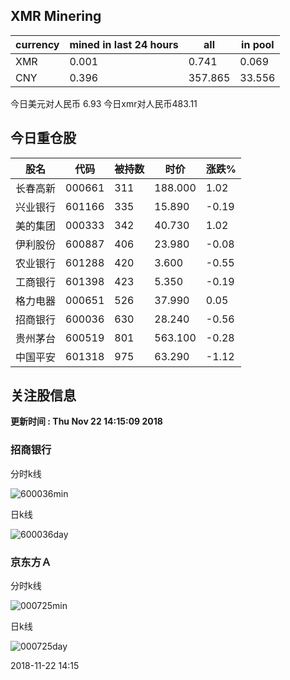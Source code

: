 ## XMR Minering

|currency|mined in last 24 hours|all|in pool|
|---|---|---|---|
|XMR|0.001|0.741|0.069|
|CNY|0.396|357.865|33.556|

今日美元对人民币 6.93	今日xmr对人民币483.11


## 今日重仓股 

|股名|代码|被持数|时价|涨跌%|
|---|---|---|---|---|
|长春高新|000661|311|188.000|1.02|
|兴业银行|601166|335|15.890|-0.19|
|美的集团|000333|342|40.730|1.02|
|伊利股份|600887|406|23.980|-0.08|
|农业银行|601288|420|3.600|-0.55|
|工商银行|601398|423|5.350|-0.19|
|格力电器|000651|526|37.990|0.05|
|招商银行|600036|630|28.240|-0.56|
|贵州茅台|600519|801|563.100|-0.28|
|中国平安|601318|975|63.290|-1.12|

## 关注股信息
**更新时间 : Thu Nov 22 14:15:09 2018**
### 招商银行 
分时k线

![600036min](http://image.sinajs.cn/newchart/min/n/sh600036.gif)

日k线

![600036day](http://image.sinajs.cn/newchart/daily/n/sh600036.gif)

### 京东方Ａ 
分时k线

![000725min](http://image.sinajs.cn/newchart/min/n/sz000725.gif)

日k线

![000725day](http://image.sinajs.cn/newchart/daily/n/sz000725.gif)

2018-11-22 14:15